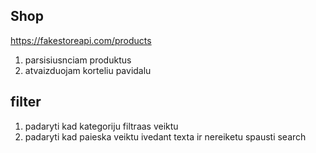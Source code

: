 ## Shop

https://fakestoreapi.com/products

1. parsisiusnciam produktus
2. atvaizduojam korteliu pavidalu

## filter

1. padaryti kad kategoriju filtraas veiktu
2. padaryti kad paieska veiktu ivedant texta ir nereiketu spausti search
